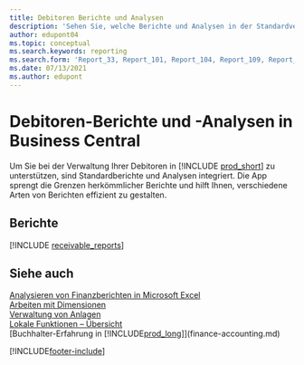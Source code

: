 ```yaml
---
title: Debitoren Berichte und Analysen
description: 'Sehen Sie, welche Berichte und Analysen in der Standardversion von Business Central verfügbar sind, damit Sie Ihre Debitoren im Blick behalten können.'
author: edupont04
ms.topic: conceptual
ms.search.keywords: reporting
ms.search.form: 'Report_33, Report_101, Report_104, Report_109, Report_112, Report_120, Report_121, Report_129, Report_211, Report_1316'
ms.date: 07/13/2021
ms.author: edupont
---
```

# <a name="accounts-receivable-reports-and-analytics-in-business-central"></a><a name="accounts-receivable-reports-and-analytics-in-business-central"></a>Debitoren-Berichte und -Analysen in Business Central

Um Sie bei der Verwaltung Ihrer Debitoren in [!INCLUDE [prod_short](includes/prod_short.md)] zu unterstützen, sind Standardberichte und Analysen integriert. Die App sprengt die Grenzen herkömmlicher Berichte und hilft Ihnen, verschiedene Arten von Berichten effizient zu gestalten.  

## <a name="reports"></a><a name="reports"></a>Berichte
[!INCLUDE [receivable_reports](includes/receivable-reports-include.md)]


## <a name="see-also"></a><a name="see-also"></a>Siehe auch

[Analysieren von Finanzberichten in Microsoft Excel](finance-analyze-excel.md)  
[Arbeiten mit Dimensionen](finance-dimensions.md)  
[Verwaltung von Anlagen](fa-manage.md)  
[Lokale Funktionen – Übersicht](about-localization.md)  
[Buchhalter-Erfahrung in [!INCLUDE[prod_long](includes/prod_long.md)]](finance-accounting.md)  


[!INCLUDE[footer-include](includes/footer-banner.md)]
